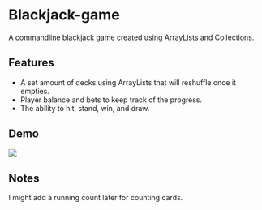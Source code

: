 # Blackjack-game
A commandline blackjack game created using ArrayLists and Collections.

## Features
- A set amount of decks using ArrayLists that will reshuffle once it empties.
- Player balance and bets to keep track of the progress.
- The ability to hit, stand, win, and draw.

## Demo
<img src="https://dendev.net/Demos/BlackJack.gif"/>

## Notes
I might add a running count later for counting cards.

